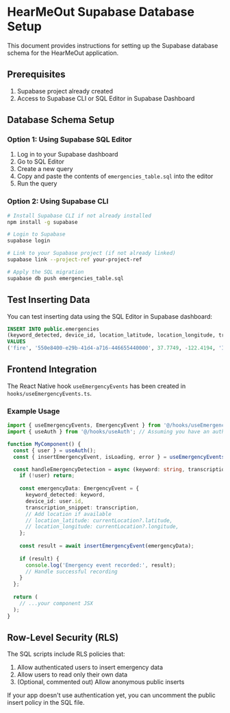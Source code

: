 # HearMeOut Supabase Database Setup

This document provides instructions for setting up the Supabase database schema for the HearMeOut application.

## Prerequisites

1. Supabase project already created
2. Access to Supabase CLI or SQL Editor in Supabase Dashboard

## Database Schema Setup

### Option 1: Using Supabase SQL Editor

1. Log in to your Supabase dashboard
2. Go to SQL Editor
3. Create a new query
4. Copy and paste the contents of `emergencies_table.sql` into the editor
5. Run the query

### Option 2: Using Supabase CLI

```bash
# Install Supabase CLI if not already installed
npm install -g supabase

# Login to Supabase
supabase login

# Link to your Supabase project (if not already linked)
supabase link --project-ref your-project-ref

# Apply the SQL migration
supabase db push emergencies_table.sql
```

## Test Inserting Data

You can test inserting data using the SQL Editor in Supabase dashboard:

```sql
INSERT INTO public.emergencies 
(keyword_detected, device_id, location_latitude, location_longitude, transcription_snippet)
VALUES 
('fire', '550e8400-e29b-41d4-a716-446655440000', 37.7749, -122.4194, 'I think there is a fire in the building, we need to evacuate now.');
```

## Frontend Integration

The React Native hook `useEmergencyEvents` has been created in `hooks/useEmergencyEvents.ts`. 

### Example Usage

```typescript
import { useEmergencyEvents, EmergencyEvent } from '@/hooks/useEmergencyEvents';
import { useAuth } from '@/hooks/useAuth'; // Assuming you have an auth hook

function MyComponent() {
  const { user } = useAuth();
  const { insertEmergencyEvent, isLoading, error } = useEmergencyEvents();

  const handleEmergencyDetection = async (keyword: string, transcription: string) => {
    if (!user) return;
    
    const emergencyData: EmergencyEvent = {
      keyword_detected: keyword,
      device_id: user.id,
      transcription_snippet: transcription,
      // Add location if available
      // location_latitude: currentLocation?.latitude,
      // location_longitude: currentLocation?.longitude,
    };
    
    const result = await insertEmergencyEvent(emergencyData);
    
    if (result) {
      console.log('Emergency event recorded:', result);
      // Handle successful recording
    }
  };
  
  return (
    // ...your component JSX
  );
}
```

## Row-Level Security (RLS)

The SQL scripts include RLS policies that:

1. Allow authenticated users to insert emergency data
2. Allow users to read only their own data
3. (Optional, commented out) Allow anonymous public inserts

If your app doesn't use authentication yet, you can uncomment the public insert policy in the SQL file. 